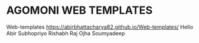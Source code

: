 # AGOMONI WEB TEMPLATES
Web-templates
https://abirbhattacharya82.github.io/Web-templates/
Hello Abir
Subhopriyo
Rishabh Raj Ojha
Soumyadeep